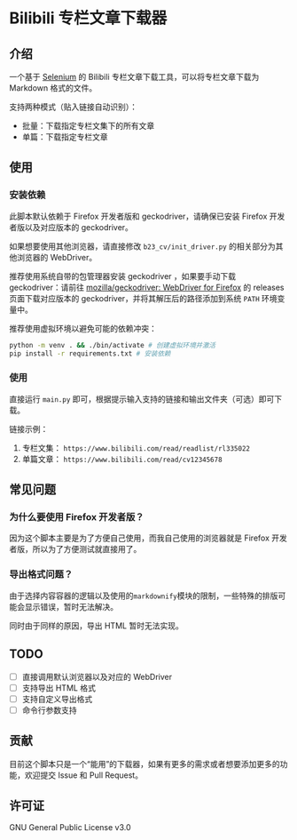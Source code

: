 # Bilibili 专栏文章下载器
## 介绍
一个基于 [Selenium](https://www.selenium.dev/) 的 Bilibili 专栏文章下载工具，可以将专栏文章下载为 Markdown 格式的文件。

支持两种模式（贴入链接自动识别）：
- 批量：下载指定专栏文集下的所有文章
- 单篇：下载指定专栏文章

## 使用
### 安装依赖
此脚本默认依赖于 Firefox 开发者版和 geckodriver，请确保已安装 Firefox 开发者版以及对应版本的 geckodriver。

如果想要使用其他浏览器，请直接修改 `b23_cv/init_driver.py` 的相关部分为其他浏览器的 WebDriver。

推荐使用系统自带的包管理器安装 geckodriver ，如果要手动下载 geckodriver：请前往 [mozilla/geckodriver: WebDriver for Firefox](https://github.com/mozilla/geckodriver) 的 releases 页面下载对应版本的 geckodriver，并将其解压后的路径添加到系统 `PATH` 环境变量中。

推荐使用虚拟环境以避免可能的依赖冲突：
```bash
python -m venv . && ./bin/activate # 创建虚拟环境并激活
pip install -r requirements.txt # 安装依赖
```

### 使用
直接运行 `main.py` 即可，根据提示输入支持的链接和输出文件夹（可选）即可下载。

链接示例：
1. 专栏文集： `https://www.bilibili.com/read/readlist/rl335022`
2. 单篇文章： `https://www.bilibili.com/read/cv12345678`

## 常见问题
### 为什么要使用 Firefox 开发者版？
因为这个脚本主要是为了方便自己使用，而我自己使用的浏览器就是 Firefox 开发者版，所以为了方便测试就直接用了。
### 导出格式问题？
由于选择内容容器的逻辑以及使用的`markdownify`模块的限制，一些特殊的排版可能会显示错误，暂时无法解决。

同时由于同样的原因，导出 HTML 暂时无法实现。

## TODO
- [ ] 直接调用默认浏览器以及对应的 WebDriver
- [ ] 支持导出 HTML 格式
- [ ] 支持自定义导出格式
- [ ] 命令行参数支持

## 贡献
目前这个脚本只是一个“能用”的下载器，如果有更多的需求或者想要添加更多的功能，欢迎提交 Issue 和 Pull Request。

## 许可证
GNU General Public License v3.0
